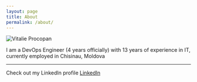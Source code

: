 ```yaml
---
layout: page
title: About
permalink: /about/
---
```

![Vitalie Procopan](https://avatars.githubusercontent.com/u/6999055?s=400&v=4 "Vitalie Procopan")

I am a DevOps Engineer (4 years officially) with 13 years of experience in IT, currently employed in Chisinau, Moldova

---

Check out my LinkedIn profile [LinkedIn][linkedin]

[linkedin]: https://www.linkedin.com/in/vprocopan/
